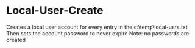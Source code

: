 # Local-User-Create
Creates a local user account for every entry in the c:\temp\local-usrs.txt
Then sets the account password to never expire
Note: no passwords are created
